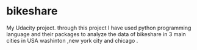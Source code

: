 # bikeshare
My Udacity project. through this project I have used python programming language and their packages to analyze the data of bikeshare in 3 main cities in USA washinton ,new york city and chicago .

